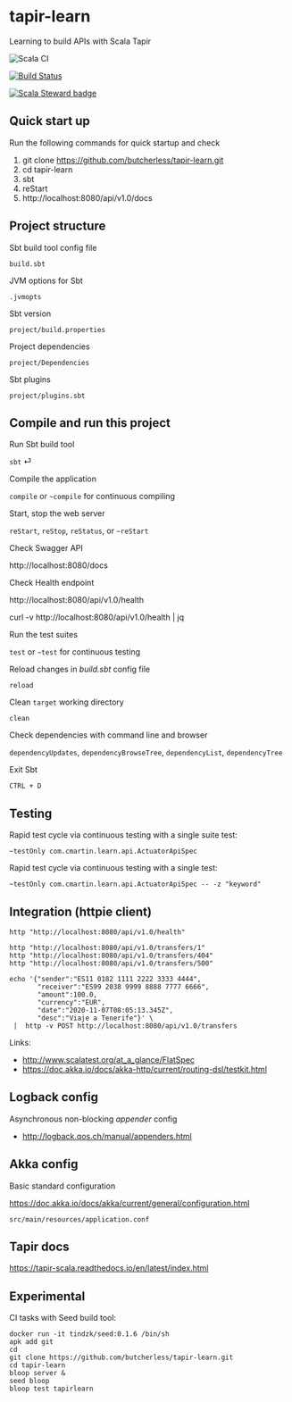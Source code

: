 # tapir-learn 
Learning to build APIs with Scala Tapir

![Scala CI](https://github.com/butcherless/tapir-learn/workflows/Scala%20CI/badge.svg)

[![Build Status](https://semaphoreci.com/api/v1/butcherless/tapir-learn/branches/master/badge.svg)](https://semaphoreci.com/butcherless/tapir-learn)

[![Scala Steward badge](https://img.shields.io/badge/Scala_Steward-helping-blue.svg?style=flat&logo=data:image/png;base64,iVBORw0KGgoAAAANSUhEUgAAAA4AAAAQCAMAAAARSr4IAAAAVFBMVEUAAACHjojlOy5NWlrKzcYRKjGFjIbp293YycuLa3pYY2LSqql4f3pCUFTgSjNodYRmcXUsPD/NTTbjRS+2jomhgnzNc223cGvZS0HaSD0XLjbaSjElhIr+AAAAAXRSTlMAQObYZgAAAHlJREFUCNdNyosOwyAIhWHAQS1Vt7a77/3fcxxdmv0xwmckutAR1nkm4ggbyEcg/wWmlGLDAA3oL50xi6fk5ffZ3E2E3QfZDCcCN2YtbEWZt+Drc6u6rlqv7Uk0LdKqqr5rk2UCRXOk0vmQKGfc94nOJyQjouF9H/wCc9gECEYfONoAAAAASUVORK5CYII=)](https://scala-steward.org)

## Quick start up

Run the following commands for quick startup and check

1. git clone https://github.com/butcherless/tapir-learn.git
2. cd tapir-learn
3. sbt
4. reStart
5. http://localhost:8080/api/v1.0/docs


## Project structure

Sbt build tool config file

    build.sbt

JVM options for Sbt
    
    .jvmopts

Sbt version
    
    project/build.properties

Project dependencies

    project/Dependencies

Sbt plugins

    project/plugins.sbt


## Compile and run this project

Run Sbt build tool

`sbt` &#9166;

Compile the application 

`compile` or `~compile` for continuous compiling

Start, stop the web server

`reStart`, `reStop`, `reStatus`, or `~reStart`

Check Swagger API

http://localhost:8080/docs

Check Health endpoint

http://localhost:8080/api/v1.0/health

curl -v http://localhost:8080/api/v1.0/health | jq

Run the test suites

`test` or `~test` for continuous testing

Reload changes in _build.sbt_ config file

    reload

Clean `target` working directory

    clean

Check dependencies with command line and browser

`dependencyUpdates`, `dependencyBrowseTree`, `dependencyList`, `dependencyTree`

Exit Sbt

    CTRL + D


## Testing

Rapid test cycle via continuous testing with a single suite test:

    ~testOnly com.cmartin.learn.api.ActuatorApiSpec

Rapid test cycle via continuous testing with a single test:

    ~testOnly com.cmartin.learn.api.ActuatorApiSpec -- -z "keyword"

## Integration (httpie client)

    http "http://localhost:8080/api/v1.0/health"
    
    http "http://localhost:8080/api/v1.0/transfers/1"
    http "http://localhost:8080/api/v1.0/transfers/404"
    http "http://localhost:8080/api/v1.0/transfers/500"
    
    echo '{"sender":"ES11 0182 1111 2222 3333 4444",
           "receiver":"ES99 2038 9999 8888 7777 6666",
           "amount":100.0,
           "currency":"EUR",
           "date":"2020-11-07T08:05:13.345Z",
           "desc":"Viaje a Tenerife"}' \
     |  http -v POST http://localhost:8080/api/v1.0/transfers

Links:

- http://www.scalatest.org/at_a_glance/FlatSpec
- https://doc.akka.io/docs/akka-http/current/routing-dsl/testkit.html

## Logback config

Asynchronous non-blocking _appender_ config

- http://logback.qos.ch/manual/appenders.html

## Akka config

Basic standard configuration

https://doc.akka.io/docs/akka/current/general/configuration.html

    src/main/resources/application.conf

## Tapir docs

https://tapir-scala.readthedocs.io/en/latest/index.html

## Experimental

CI tasks with Seed build tool:

    docker run -it tindzk/seed:0.1.6 /bin/sh
    apk add git
    cd
    git clone https://github.com/butcherless/tapir-learn.git
    cd tapir-learn
    bloop server &
    seed bloop
    bloop test tapirlearn
